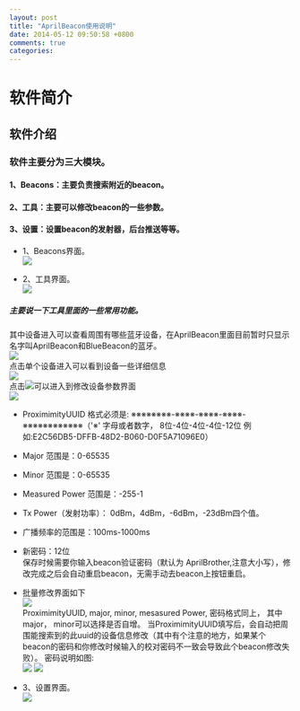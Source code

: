 ```yaml
---
layout: post
title: "AprilBeacon使用说明"
date: 2014-05-12 09:50:58 +0800
comments: true
categories: 
---
```


# 软件简介
## 软件介绍
### 软件主要分为三大模块。 
#### 1、Beacons：主要负责搜索附近的beacon。
#### 2、工具：主要可以修改beacon的一些参数。 
#### 3、设置：设置beacon的发射器，后台推送等等。
- 1、Beacons界面。  
 ![](http://www.markss.cn/images/AprilBeacon/beacons.png)  

- 2、工具界面。  
 ![](http://www.markss.cn/images/AprilBeacon/tools.png)  
##### 主要说一下工具里面的一些常用功能。  
 其中设备进入可以查看周围有哪些蓝牙设备，在AprilBeacon里面目前暂时只显示名字叫AprilBeacon和BlueBeacon的蓝牙。  
 ![](http://www.markss.cn/images/AprilBeacon/tools-devices.png)  
 点击单个设备进入可以看到设备一些详细信息  
 ![](http://www.markss.cn/images/AprilBeacon/devices-detail.png)  
 点击![](http://www.markss.cn/images/AprilBeacon/device-modified-button.png)可以进入到修改设备参数界面  
 ![](http://www.markss.cn/images/AprilBeacon/tools-device-modifiy.png)  
- ProximimityUUID 格式必须是: ※※※※※※※※-※※※※-※※※※-※※※※-※※※※※※※※※※※※（'※' 字母或者数字， 8位-4位-4位-4位-12位 例如:E2C56DB5-DFFB-48D2-B060-D0F5A71096E0）
- Major 范围是：0-65535
- Minor 范围是：0-65535
- Measured Power 范围是：-255-1
- Tx Power（发射功率）： 0dBm，4dBm，-6dBm，-23dBm四个值。
- 广播频率的范围是：100ms-1000ms
- 新密码：12位  
保存时候需要你输入beacon验证密码（默认为 AprilBrother,注意大小写），修改完成之后会自动重启beacon，无需手动去beacon上按钮重启。

- 批量修改界面如下  
 ![](http://www.markss.cn/images/AprilBeacon/tools-configure.png)  
 ProximimityUUID, major, minor, mesasured Power, 密码格式同上， 其中major， minor可以选择是否自增。 当ProximimityUUID填写后，会自动把周围能搜索到的此uuid的设备信息修改（其中有个注意的地方，如果某个beacon的密码和你修改时候输入的校对密码不一致会导致此个beacon修改失败）。
 密码说明如图:  
 ![](http://www.markss.cn/images/AprilBeacon/confirm-password.png)
 ![](http://www.markss.cn/images/AprilBeacon/new-password.png)
    
- 3、设置界面。  
 ![](http://www.markss.cn/images/AprilBeacon/setting.png)
  